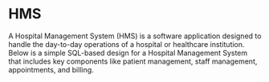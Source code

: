 # HMS
A Hospital Management System (HMS) is a software application designed to handle the day-to-day operations of a hospital or healthcare institution. Below is a simple SQL-based design for a Hospital Management System that includes key components like patient management, staff management, appointments, and billing.  
